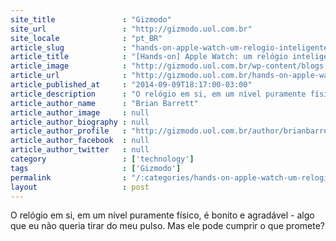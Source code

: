 ```yaml
---
site_title               : "Gizmodo"
site_url                 : "http://gizmodo.uol.com.br"
site_locale              : "pt_BR"
article_slug             : "hands-on-apple-watch-um-relogio-inteligente-com-um-grande-potencial"
article_title            : "[Hands-on] Apple Watch: um relógio inteligente com um grande potencial"
article_image            : "http://gizmodo.uol.com.br/wp-content/blogs.dir/8/files/2014/09/apple-watch-hands-on-1.jpg"
article_url              : "http://gizmodo.uol.com.br/hands-on-apple-watch/"
article_published_at     : "2014-09-09T18:17:00-03:00"
article_description      : "O relógio em si, em um nível puramente físico, é bonito e agradável - algo que eu não queria tirar do meu pulso. Mas ele pode cumprir o que promete?"
article_author_name      : "Brian Barrett"
article_author_image     : null
article_author_biography : null
article_author_profile   : "http://gizmodo.uol.com.br/author/brianbarrett/"
article_author_facebook  : null
article_author_twitter   : null
category                 : ['technology']
tags                     : ['Gizmodo']
permalink                : "/:categories/hands-on-apple-watch-um-relogio-inteligente-com-um-grande-potencial/"
layout                   : post
---
```


O relógio em si, em um nível puramente físico, é bonito e agradável - algo que eu não queria tirar do meu pulso. Mas ele pode cumprir o que promete?
